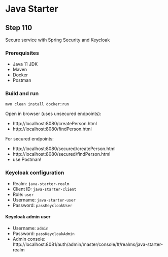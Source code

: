 # Java Starter #

## Step 110

Secure service with Spring Security and Keycloak

### Prerequisites
- Java 11 JDK
- Maven
- Docker
- Postman

### Build and run

```shell
mvn clean install docker:run
```

Open in browser (uses unsecured endpoints): 
- http://localhost:8080/createPerson.html
- http://localhost:8080/findPerson.html

For secured endpoints: 
- http://localhost:8080/secured/createPerson.html
- http://localhost:8080/secured/findPerson.html
- use Postman!

### Keycloak configuration

- Realm: `java-starter-realm`
- Client ID: `java-starter-client`
- Role: `user`
- Username: `java-starter-user`
- Password: `passKeycloakUser`

#### Keycloak admin user

- Username: `admin`
- Password: `passKeycloakAdmin`
- Admin console: http://localhost:8081/auth/admin/master/console/#/realms/java-starter-realm
